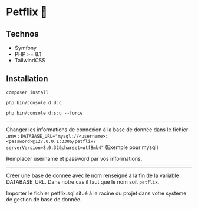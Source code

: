 # Petflix 🐶

## Technos
* Symfony
* PHP >= 8.1
* TailwindCSS

## Installation
```
composer install
```

```
php bin/console d:d:c
```

```
php bin/console d:s:u --force
```

<hr />

Changer les informations de connexion à la base de donnée dans le fichier .env :
`DATABASE_URL="mysql://<username>:<password>@127.0.0.1:3306/petflix?serverVersion=8.0.32&charset=utf8mb4"` (Exemple pour mysql)

Remplacer username et password par vos informations.

<hr />

Créer une base de donnée avec le nom renseigné à la fin de la variable DATABASE_URL.
Dans notre cas il faut que le nom soit `petflix`.

Importer le fichier petflix.sql situé à la racine du projet dans votre système de gestion de base de donnée.